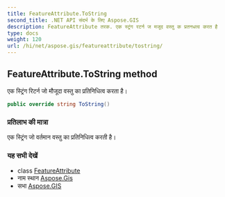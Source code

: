 ```yaml
---
title: FeatureAttribute.ToString
second_title: .NET API संदर्भ के लिए Aspose.GIS
description: FeatureAttribute तरक. एक स्ट्रंग रटर्न ज मजूद वस्तु क प्रतनधत्व करत है
type: docs
weight: 120
url: /hi/net/aspose.gis/featureattribute/tostring/
---
```

## FeatureAttribute.ToString method

एक स्ट्रिंग रिटर्न जो मौजूदा वस्तु का प्रतिनिधित्व करता है।

```csharp
public override string ToString()
```

### प्रतिलाभ की मात्रा

एक स्ट्रिंग जो वर्तमान वस्तु का प्रतिनिधित्व करती है।

### यह सभी देखें

* class [FeatureAttribute](../)
* नाम स्थान [Aspose.Gis](../../featureattribute/)
* सभा [Aspose.GIS](../../../)


